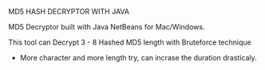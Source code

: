 MD5 HASH DECRYPTOR WITH JAVA

MD5 Decryptor built with Java NetBeans for Mac/Windows.

This tool can Decrypt 3 - 8 Hashed MD5 length with Bruteforce technique
* More character and more length try, can incrase the duration drasticaly.


